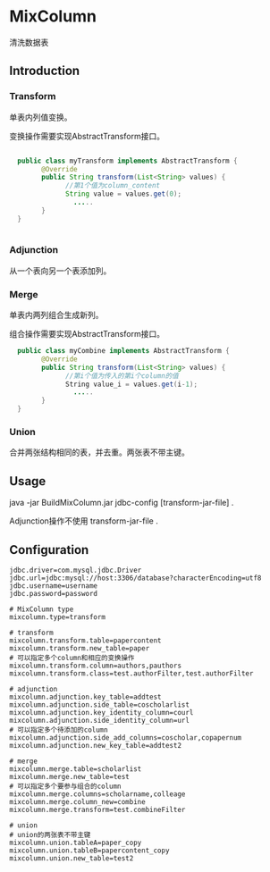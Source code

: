 # MixColumn

清洗数据表

## Introduction

### Transform

单表内列值变换。

变换操作需要实现AbstractTransform接口。

```JAVA

  public class myTransform implements AbstractTransform {
	    @Override
	    public String transform(List<String> values) {
              //第1个值为column_content
              String value = values.get(0);
	      		.....
	    }
  }
  
```


### Adjunction

从一个表向另一个表添加列。

### Merge

单表内两列组合生成新列。

组合操作需要实现AbstractTransform接口。

```java
  public class myCombine implements AbstractTransform {
	    @Override
	    public String transform(List<String> values) {
              //第i个值为传入的第i个column的值
              String value_i = values.get(i-1);
	      		.....
	    }
  }

```

### Union

合并两张结构相同的表，并去重。两张表不带主键。


## Usage

java -jar BuildMixColumn.jar  jdbc-config  [transform-jar-file] .

Adjunction操作不使用 transform-jar-file .

## Configuration

```
jdbc.driver=com.mysql.jdbc.Driver
jdbc.url=jdbc:mysql://host:3306/database?characterEncoding=utf8
jdbc.username=username
jdbc.password=password

# MixColumn type
mixcolumn.type=transform

# transform
mixcolumn.transform.table=papercontent
mixcolumn.transform.new_table=paper
# 可以指定多个column和相应的变换操作
mixcolumn.transform.column=authors,pauthors
mixcolumn.transform.class=test.authorFilter,test.authorFilter

# adjunction
mixcolumn.adjunction.key_table=addtest
mixcolumn.adjunction.side_table=coscholarlist
mixcolumn.adjunction.key_identity_column=courl
mixcolumn.adjunction.side_identity_column=url
# 可以指定多个待添加的column
mixcolumn.adjunction.side_add_columns=coscholar,copapernum
mixcolumn.adjunction.new_key_table=addtest2

# merge
mixcolumn.merge.table=scholarlist
mixcolumn.merge.new_table=test
# 可以指定多个要参与组合的column
mixcolumn.merge.columns=scholarname,colleage
mixcolumn.merge.column_new=combine
mixcolumn.merge.transform=test.combineFilter

# union
# union的两张表不带主键
mixcolumn.union.tableA=paper_copy
mixcolumn.union.tableB=papercontent_copy
mixcolumn.union.new_table=test2

```
